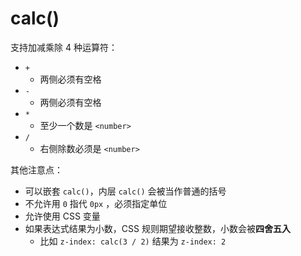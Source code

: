 # calc()

支持加减乘除 4 种运算符：
- `+`
  - 两侧必须有空格
- `-`
  - 两侧必须有空格
- `*`
  - 至少一个数是 `<number>`
- `/`
  - 右侧除数必须是 `<number>`

其他注意点：
- 可以嵌套 `calc()`，内层 `calc()` 会被当作普通的括号
- 不允许用 `0` 指代 `0px` ，必须指定单位
- 允许使用 CSS 变量
- 如果表达式结果为小数，CSS 规则期望接收整数，小数会被**四舍五入**
  - 比如 `z-index: calc(3 / 2)` 结果为 `z-index: 2`